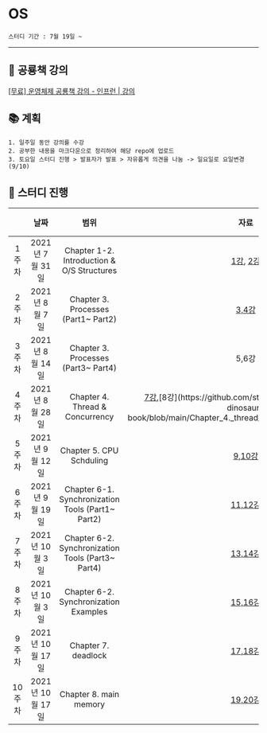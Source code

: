 # OS

```
스터디 기간 : 7월 19일 ~
```
---
## 🐢 공룡책 강의


[[무료] 운영체제 공룡책 강의 - 인프런 | 강의](https://www.inflearn.com/course/%EC%9A%B4%EC%98%81%EC%B2%B4%EC%A0%9C-%EA%B3%B5%EB%A3%A1%EC%B1%85-%EC%A0%84%EA%B3%B5%EA%B0%95%EC%9D%98#curriculum)



## 📚 계획

```
1. 일주일 동안 강의를 수강
2. 공부한 내용을 마크다운으로 정리하여 해당 repo에 업로드
3. 토요일 스터디 진행 > 발표자가 발표 > 자유롭게 의견을 나눔 -> 일요일로 요일변경(9/10)
```

## 🏫 스터디 진행
|  | 날짜 | 범위 | 자료 | 강의 |
|:---:|:---:|:---:|:---:|:---:|
| 1주차 | 2021년 7월 31일 | Chapter 1-2. Introduction & O/S Structures | [1강](https://github.com/study-for-dev/OS-with-dinosaur-book/blob/main/Chapter%201-2%20Introduction%20%26%20OS%20Structures%20(1).md), [2강](https://github.com/study-for-dev/OS-with-dinosaur-book/blob/main/Chapter%201-2%20Introduction%20%26%20OS%20Structures%20(2).md)| @유진 |
| 2주차 | 2021년 8월 7일 | Chapter 3. Processes (Part1~ Part2)  | [3,4강](https://github.com/study-for-dev/OS-with-dinosaur-book/blob/main/Chapter%203.%20Processes%20(Part%201%2C%202).md) | @현강 |
| 3주차 | 2021년 8월 14일 | Chapter 3. Processes (Part3~ Part4)  | 5,6강 | @동헌 |
| 4주차 | 2021년 8월 28일 | Chapter 4. Thread & Concurrency  | [7강](https://github.com/study-for-dev/OS-with-dinosaur-book/blob/main/Chapter_4._thread__concurrency_(part_1).pdf),[8강](https://github.com/study-for-dev/OS-with-dinosaur-book/blob/main/Chapter_4._thread__concurrency_(part_2).pdf) | @유진 |
| 5주차 | 2021년 9월 12일 | Chapter 5. CPU Schduling  | [9,10강](https://github.com/study-for-dev/OS-with-dinosaur-book/blob/main/Chapter_5_CPU_Scheduling.md) | @현강 |
| 6주차 | 2021년 9월 19일 | Chapter 6-1. Synchronization Tools (Part1~ Part2)  | [11,12강](https://github.com/study-for-dev/OS-with-dinosaur-book/blob/main/Chapter_6_1_Process_Synchronization.md) | @동헌 |
| 7주차 | 2021년 10월 3일 | Chapter 6-2. Synchronization Tools (Part3~ Part4)  | [13,14강](https://github.com/study-for-dev/OS-with-dinosaur-book/blob/main/Chapter_6_2_synchronization_tools_(2).pdf) | @유진 |
| 8주차 | 2021년 10월 3일 | Chapter 6-2. Synchronization Examples  | [15,16강](https://github.com/study-for-dev/OS-with-dinosaur-book/blob/main/Chapter_7_Synchronization_Examples.md) | @현강 |
| 9주차 | 2021년 10월 17일 | Chapter 7. deadlock  | [17,18강]() | @동헌 |
| 10주차 | 2021년 10월 17일 | Chapter 8. main memory  | [19,20강]() | @유진 |
